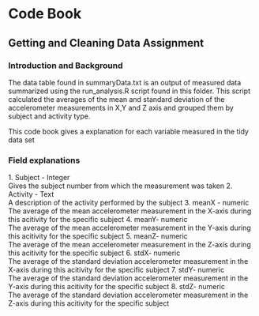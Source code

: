 <h1> Code Book </h1>
<h2> Getting and Cleaning Data Assignment </h1>
<h3> Introduction and Background </h2>
<p>  The data table found in summaryData.txt is an output of measured data summarized using the run_analysis.R script found in this folder. This script calculated the averages of the mean and standard deviation of the accelerometer measurements in X,Y and Z axis and grouped them by subject and activity type.
 </p>
 
 <p> 
This code book gives a explanation for each variable measured in the tidy data set
 </p>

<h3> Field explanations </h3>
1. Subject - Integer  <br/>
      Gives the subject number from which the measurement was taken
2. Activity - Text <br/>
      A description of the activity performed by the subject
3. meanX - numeric <br/>
      The average of the mean accelerometer measurement in the X-axis during this acitivity for the specific subject
4. meanY- numeric <br/>
      The average of the mean accelerometer measurement in the Y-axis during this acitivity for the specific subject
5. meanZ- numeric <br/>
      The average of the mean accelerometer measurement in the Z-axis during this acitivity for the specific subject
6. stdX- numeric <br/>
      The average of the standard deviation accelerometer measurement in the X-axis during this acitivity for the specific subject
7. stdY- numeric <br/>
      The average of the standard deviation accelerometer measurement in the Y-axis during this acitivity for the specific subject
8. stdZ- numeric <br/>
      The average of the standard deviation accelerometer measurement in the Z-axis during this acitivity for the specific subject


